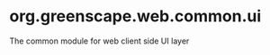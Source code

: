 org.greenscape.web.common.ui
=========================

The common module for web client side UI layer